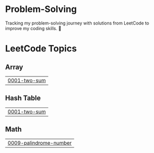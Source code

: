 # Problem-Solving
Tracking my problem-solving journey with solutions from LeetCode to improve my coding skills. 🚀

<!---LeetCode Topics Start-->
# LeetCode Topics
## Array
|  |
| ------- |
| [0001-two-sum](https://github.com/Tanishk2610/Problem-Solving/tree/master/0001-two-sum) |
## Hash Table
|  |
| ------- |
| [0001-two-sum](https://github.com/Tanishk2610/Problem-Solving/tree/master/0001-two-sum) |
## Math
|  |
| ------- |
| [0009-palindrome-number](https://github.com/Tanishk2610/Problem-Solving/tree/master/0009-palindrome-number) |
<!---LeetCode Topics End-->